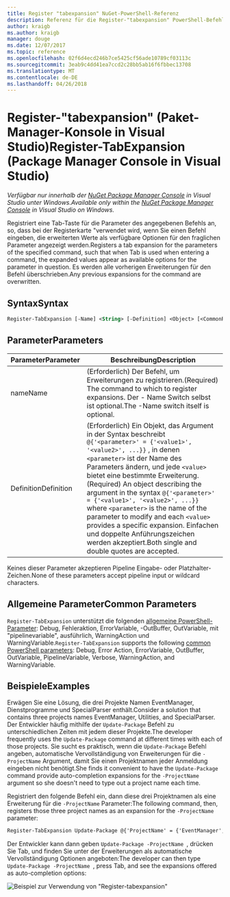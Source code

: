 ```yaml
---
title: Register "tabexpansion" NuGet-PowerShell-Referenz
description: Referenz für die Register-"tabexpansion" PowerShell-Befehl in der NuGet-Paket-Manager-Konsole in Visual Studio.
author: kraigb
ms.author: kraigb
manager: douge
ms.date: 12/07/2017
ms.topic: reference
ms.openlocfilehash: 02f6d4ecd246b7ce5425cf56ade10789cf03113c
ms.sourcegitcommit: 3eab9c4dd41ea7ccd2c28bb5ab16f6fbbec13708
ms.translationtype: MT
ms.contentlocale: de-DE
ms.lasthandoff: 04/26/2018
---
```

# <a name="register-tabexpansion-package-manager-console-in-visual-studio"></a><span data-ttu-id="d2a55-103">Register-"tabexpansion" (Paket-Manager-Konsole in Visual Studio)</span><span class="sxs-lookup"><span data-stu-id="d2a55-103">Register-TabExpansion (Package Manager Console in Visual Studio)</span></span>

<span data-ttu-id="d2a55-104">*Verfügbar nur innerhalb der [NuGet Package Manager Console](package-manager-console.md) in Visual Studio unter Windows.*</span><span class="sxs-lookup"><span data-stu-id="d2a55-104">*Available only within the [NuGet Package Manager Console](package-manager-console.md) in Visual Studio on Windows.*</span></span>

<span data-ttu-id="d2a55-105">Registriert eine Tab-Taste für die Parameter des angegebenen Befehls an, so, dass bei der Registerkarte "verwendet wird, wenn Sie einen Befehl eingeben, die erweiterten Werte als verfügbare Optionen für den fraglichen Parameter angezeigt werden.</span><span class="sxs-lookup"><span data-stu-id="d2a55-105">Registers a tab expansion for the parameters of the specified command, such that when Tab is used when entering a command, the expanded values appear as available options for the parameter in question.</span></span> <span data-ttu-id="d2a55-106">Es werden alle vorherigen Erweiterungen für den Befehl überschrieben.</span><span class="sxs-lookup"><span data-stu-id="d2a55-106">Any previous expansions for the command are overwritten.</span></span>

## <a name="syntax"></a><span data-ttu-id="d2a55-107">Syntax</span><span class="sxs-lookup"><span data-stu-id="d2a55-107">Syntax</span></span>

```ps
Register-TabExpansion [-Name] <String> [-Definition] <Object> [<CommonParameters>]
```

## <a name="parameters"></a><span data-ttu-id="d2a55-108">Parameter</span><span class="sxs-lookup"><span data-stu-id="d2a55-108">Parameters</span></span>

| <span data-ttu-id="d2a55-109">Parameter</span><span class="sxs-lookup"><span data-stu-id="d2a55-109">Parameter</span></span> | <span data-ttu-id="d2a55-110">Beschreibung</span><span class="sxs-lookup"><span data-stu-id="d2a55-110">Description</span></span> |
| --- | --- |
| <span data-ttu-id="d2a55-111">name</span><span class="sxs-lookup"><span data-stu-id="d2a55-111">Name</span></span> | <span data-ttu-id="d2a55-112">(Erforderlich) Der Befehl, um Erweiterungen zu registrieren.</span><span class="sxs-lookup"><span data-stu-id="d2a55-112">(Required) The command to which to register expansions.</span></span> <span data-ttu-id="d2a55-113">Der - Name Switch selbst ist optional.</span><span class="sxs-lookup"><span data-stu-id="d2a55-113">The -Name switch itself is optional.</span></span> |
| <span data-ttu-id="d2a55-114">Definition</span><span class="sxs-lookup"><span data-stu-id="d2a55-114">Definition</span></span> | <span data-ttu-id="d2a55-115">(Erforderlich) Ein Objekt, das Argument in der Syntax beschreibt `@{'<parameter>' = {'<value1>', '<value2>', ...}}` , in denen `<parameter>` ist der Name des Parameters ändern, und jede `<value>` bietet eine bestimmte Erweiterung.</span><span class="sxs-lookup"><span data-stu-id="d2a55-115">(Required) An object describing the argument in the syntax `@{'<parameter>' = {'<value1>', '<value2>', ...}}` where `<parameter>` is the name of the parameter to modify and each `<value>` provides a specific expansion.</span></span> <span data-ttu-id="d2a55-116">Einfachen und doppelte Anführungszeichen werden akzeptiert.</span><span class="sxs-lookup"><span data-stu-id="d2a55-116">Both single and double quotes are accepted.</span></span> |

<span data-ttu-id="d2a55-117">Keines dieser Parameter akzeptieren Pipeline Eingabe- oder Platzhalter-Zeichen.</span><span class="sxs-lookup"><span data-stu-id="d2a55-117">None of these parameters accept pipeline input or wildcard characters.</span></span>

## <a name="common-parameters"></a><span data-ttu-id="d2a55-118">Allgemeine Parameter</span><span class="sxs-lookup"><span data-stu-id="d2a55-118">Common Parameters</span></span>

<span data-ttu-id="d2a55-119">`Register-TabExpansion` unterstützt die folgenden [allgemeine PowerShell-Parameter](http://go.microsoft.com/fwlink/?LinkID=113216): Debug, Fehleraktion, ErrorVariable, -OutBuffer, OutVariable, mit "pipelinevariable", ausführlich, WarningAction und WarningVariable.</span><span class="sxs-lookup"><span data-stu-id="d2a55-119">`Register-TabExpansion` supports the following [common PowerShell parameters](http://go.microsoft.com/fwlink/?LinkID=113216): Debug, Error Action, ErrorVariable, OutBuffer, OutVariable, PipelineVariable, Verbose, WarningAction, and WarningVariable.</span></span>

## <a name="examples"></a><span data-ttu-id="d2a55-120">Beispiele</span><span class="sxs-lookup"><span data-stu-id="d2a55-120">Examples</span></span>

<span data-ttu-id="d2a55-121">Erwägen Sie eine Lösung, die drei Projekte Namen EventManager, Dienstprogramme und SpecialParser enthält.</span><span class="sxs-lookup"><span data-stu-id="d2a55-121">Consider a solution that contains three projects names EventManager, Utilities, and SpecialParser.</span></span> <span data-ttu-id="d2a55-122">Der Entwickler häufig mithilfe der `Update-Package` Befehl zu unterschiedlichen Zeiten mit jedem dieser Projekte.</span><span class="sxs-lookup"><span data-stu-id="d2a55-122">The developer frequently uses the `Update-Package` command at different times with each of those projects.</span></span> <span data-ttu-id="d2a55-123">Sie sucht es praktisch, wenn die `Update-Package` Befehl angeben, automatische Vervollständigung von Erweiterungen für die `-ProjectName` Argument, damit Sie einen Projektnamen jeder Anmeldung eingeben nicht benötigt.</span><span class="sxs-lookup"><span data-stu-id="d2a55-123">She finds it convenient to have the `Update-Package` command provide auto-completion expansions for the `-ProjectName` argument so she doesn't need to type out a project name each time.</span></span> 

<span data-ttu-id="d2a55-124">Registriert den folgende Befehl ein, dann diese drei Projektnamen als eine Erweiterung für die `-ProjectName` Parameter:</span><span class="sxs-lookup"><span data-stu-id="d2a55-124">The following command, then, registers those three project names as an expansion for the `-ProjectName` parameter:</span></span>

```ps
Register-TabExpansion Update-Package @{'ProjectName' = {'EventManager', 'Utilities', 'SpecialParser'}}    
```

<span data-ttu-id="d2a55-125">Der Entwickler kann dann geben `Update-Package -ProjectName `, drücken Sie Tab, und finden Sie unter der Erweiterungen als automatische Vervollständigung Optionen angeboten:</span><span class="sxs-lookup"><span data-stu-id="d2a55-125">The developer can then type `Update-Package -ProjectName `, press Tab, and see the expansions offered as auto-completion options:</span></span>

![Beispiel zur Verwendung von "Register-tabexpansion"](media/Register-TabExpansion-Example.png)

